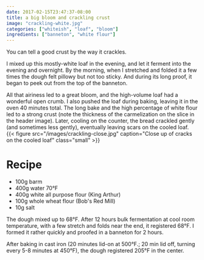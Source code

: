 ```yaml
---
date: 2017-02-15T23:47:37-08:00
title: a big bloom and crackling crust
image: "crackling-white.jpg"
categories: ["whiteish", "loaf", "bloom"]
ingredients: ["banneton", "white flour"]
---
```


You can tell a good crust by the way it crackles.

I mixed up this mostly-white loaf in the evening, and let it ferment into the evening and overnight. 
By the morning, when I stretched and folded it a few times the dough felt pillowy but not too sticky.
And during its long proof, it began to peek out from the top of the banneton. 
 
All that airiness led to a great bloom, and the high-volume loaf had a wonderful open crumb.
I also pushed the loaf during baking, leaving it in the oven 40 minutes total.
The long bake and the high percentage of white flour led to a strong crust (note the thickness of the carmelization on the slice in the header image).
Later, cooling on the counter, the bread crackled gently (and sometimes less gently), eventually leaving scars on the cooled loaf.
{{< figure src="/images/crackling-close.jpg" caption="Close up of cracks on the cooled loaf" class="small" >}}

# Recipe

* 100g barm
* 400g water 70°F
* 400g white all purpose flour (King Arthur)
* 100g whole wheat flour (Bob's Red Mill)
* 10g salt

The dough mixed up to 68°F.
After 12 hours bulk fermentation at cool room temperature, with a few stretch and folds near the end, it registered 68°F.
I formed it rather quickly and proofed in a banneton for 2 hours.

After baking in cast iron (20 minutes lid-on at 500°F.; 20 min lid off, turning every 5-8 minutes at 450°F), the dough registered 205°F in the center.
